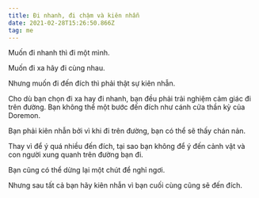 ```yaml
---
title: Đi nhanh, đi chậm và kiên nhẫn
date: 2021-02-28T15:26:50.866Z
tag: me
---
```

Muốn đi nhanh thì đi một mình.

Muốn đi xa hãy đi cùng nhau.

Nhưng muốn đi đến đích thì phải thật sự kiên nhẫn.

Cho dù bạn chọn đi xa hay đi nhanh, bạn đều phải trải nghiệm cảm giác đi trên đường. Bạn không thể một bước đến đích như cánh cửa thần kỳ của Doremon.

Bạn phải kiên nhẫn bởi vì khi đi trên đường, bạn có thể sẽ thấy chán nản.

Thay vì để ý quá nhiều đến đích, tại sao bạn không để ý đến cảnh vật và con người xung quanh trên đường bạn đi.

Bạn cũng có thể dừng lại một chút để nghỉ ngơi.

Nhưng sau tất cả bạn hãy kiên nhẫn vì bạn cuối cùng cũng sẽ đến đích.